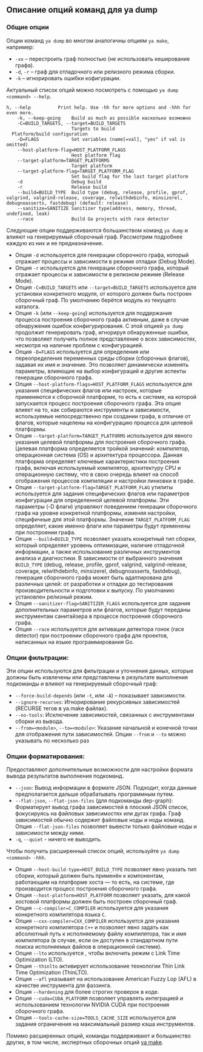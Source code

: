 ## Описание опций команд для ya dump

### Общие опции
Опции команд `ya dump` во многом аналогичны опциям `ya make`, например:
* `-xx` – перестроить граф полностью (не использовать кеширование графа).
* `-d`, `-r` – граф для отладочного или релизного режима сборки.
* `-k` – игнорировать ошибки кофигурации.

Актуальный список опций можно посмотреть с помощью `ya dump <command> --help`. 
```
h, --help          Print help. Use -hh for more options and -hhh for even more.
    -k, --keep-going    Build as much as possible насколько возможно
    -C=BUILD_TARGETS, --target=BUILD_TARGETS
                        Targets to build
  Platform/build configuration
    -D=FLAGS            Set variables (name[=val], "yes" if val is omitted)
    --host-platform-flag=HOST_PLATFORM_FLAGS
                        Host platform flag
    --target-platform=TARGET_PLATFORMS
                        Target platform
    --target-platform-flag=TARGET_PLATFORM_FLAG
                        Set build flag for the last target platform
    -d                  Debug build
    -r                  Release build
    --build=BUILD_TYPE  Build type (debug, release, profile, gprof, valgrind, valgrind-release, coverage, relwithdebinfo, minsizerel, debugnoasserts, fastdebug) (default: release)
    --sanitize=SANITIZE Sanitizer type(address, memory, thread, undefined, leak)
    --race              Build Go projects with race detector
```

Следующие опции поддерживаются большинством команд `ya dump` и влияют на генерируемый сборочный граф. Рассмотрим подробнее каждую из них и ее предназначение.

* Опция `-d` используется для генерации сборочного графа, который отражает процессы и зависимости в режиме отладки (Debug Mode).
* Опция `-r`  используется для генерации сборочного графа, который отражает процессы и зависимости в релизном режиме (Release Mode).
* Опция `-C=BUILD_TARGETS` или `--target=BUILD_TARGETS` используется для установки конкретного модуля, от которого должен быть построен сборочный граф. По умолчанию берётся модуль из текущего каталога.
* Опция `-k` (или `--keep-going`)  используется для поддержания процесса построения сборочного графа активным, даже в случае обнаружения ошибок конфигурирования. С этой опцией `ya dump` продолжит генерировать граф, игнорируя обнаруженные ошибки, что позволяет получить полное представление о всех зависимостях, несмотря на наличие проблем с конфигурацией.
* Опция `-D=FLAGS` используется для определения или переопределения переменных среды сборки (сборочных флагов), задавая их имя и значение. Это позволяет динамически изменять параметры, влияющие на выбор конфигураций и другие аспекты генерации сборочного графа.
* Опция `--host-platform-flags=HOST_PLATFORM_FLAGS` используется для указания специфических флагов или настроек, которые применяются к сборочной платформе, то есть к системе, на которой запускается процесс построения сборочного графа. Эта опция влияет на то, как собираются инструменты и зависимости, используемые непосредственно при создании графа, в отличие от флагов, которые нацелены на конфигурацию процесса для целевой платформы.
* Опция `--target-platform=TARGET_PLATFORMS`  используется для явного указания целевой платформы для построения сборочного графа. Целевая платформа определяется тройкой значений: компилятор, операционная система (OS) и архитектура процессора. Данная платформа определяет ключевые характеристики построения графа, включая используемый компилятор, архитектуру CPU и операционную систему, что в свою очередь влияет на способ отображения процессов компиляции и настройки линковки в графе. 
* Опция `--target-platform-flag=TARGET_PLATFORM_FLAG` утилиты используется для задания специфических флагов или параметров конфигурации для определенной целевой платформы. Эти параметры (-D флаги) управляют поведением генерации сборочного графа на уровне конкретной платформы, изменяя настройки, специфичные для этой платформы. Значение `TARGET_PLATFORM_FLAG` определяет, какие именно флаги или параметры будут применены при построении графа. 
* Опция `--build=BUILD_TYPE`  позволяет указать конкретный тип сборки, который определяет уровень оптимизации, наличие отладочной информации, а также использование различных инструментов анализа и диагностики. В зависимости от выбранного значения `BUILD_TYPE` (debug, release, profile, gprof, valgrind, valgrind-release, coverage, relwithdebinfo, minsizerel, debugnoasserts, fastdebug), генерация сборочного графа может быть адаптирована для различных целей: от разработки и отладки до тестирования производительности и подготовки к выпуску. По умолчанию установлен релизный режим.
* Опция `--sanitizer-flag=SANITIZER_FLAGS` используется для задания дополнительных параметров или флагов, которые будут переданы инструментам санитайзера в процессе построения сборочного графа.
* Опция `--race` используется для активации детектора гонок (race detector) при построении сборочного графа для проектов, написанных на языке программирования Go.

### Опции фильтрации:

Эти опции используются для фильтрации и уточнения данных, которые должны быть извлечены или представлены в результате выполнения подкоманды и влияют на генерируемый сборочный граф:
- `--force-build-depends` (или `-t`, или `-A`) – показывает зависимости. 
- `--ignore-recurses`: Игнорирование рекурсивных зависимостей (RECURSE тегов в ya.make файлах).
- `--no-tools`: Исключение зависимостей, связанных с инструментами сборки из вывода.
- `--from=<module>`, `--to=<module>`: Указание начальной и конечной точки для отображения пути зависимостей. Опции `--from` и `--to` можно указывать по несколько раз

### Опции форматирования:

Предоставляют дополнительные возможности для настройки формата вывода результатов выполнения подкоманд.

- `--json`: Вывод информации в формате JSON. Подходит, когда данные предполагается дальше обрабатывать программным путем.
- `--flat-json`, `--flat-json-files` (для подкоманды dep-graph):  Форматирует вывод графа зависимостей в плоский JSON список, фокусируясь на файловых зависимостях или дугах графа. Граф зависимостей обычно содержит файловые ноды и ноды команд. Опция `--flat-json-files` позволяет вывести только файловые ноды и зависимости между ними.
- `-q`, `--quiet` - ничего не выводить.

Чтобы получить расширенный список опций, используйте `ya dump <command> -hhh`.

* Опция `--host-build-type=HOST_BUILD_TYPE` позволяет явно указать тип сборки, который должен быть применён к компонентам, работающим на платформе хоста — то есть, на системе, где производится процесс построения сборочного графа.
* Опция `--host-platform=HOST_PLATFORM` позволяет указать, для какой хостовой платформы должен быть построен сборочный граф.
* Опция `--c-compiler=C_COMPILER` используется для указания конкретного компилятора языка `C`.
* Опция `--cxx-compiler=CXX_COMPILER` используется для указания конкретного компилятора `C++` и позволяет явно задать как абсолютный путь к исполняемому файлу компилятора, так и имя компилятора (в случае, если он доступен в стандартном пути поиска исполняемых файлов в операционной системе).
* Опция `--lto` используется , чтобы включить режим с Link Time Optimization (LTO).
* Опция `--thinlto` активирует использование технологии Thin Link Time Optimization (ThinLTO).
* Опция `--afl` указывает на использование American Fuzzy Lop (AFL) в качестве инструмента для фаззинга.
* Опция `--hardening` для более строгих проверок в коде.
* Опция `--cuda=CUDA_PLATFORM` позволяет управлять интеграцией и использованием технологии NVIDIA CUDA при построения сборочного графа.
* Опция `--tools-cache-size=TOOLS_CACHE_SIZE` используется для задания ограничения на максимальный размер кэша инструментов.

Помимо расширенных опций, команды поддерживают и большинство других, в том числе, экспертных сборочных опций [ya make](ya_make2.md). 
